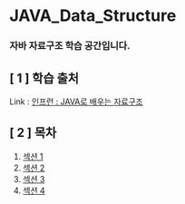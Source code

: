 # JAVA_Data_Structure
 
### 자바 자료구조 학습 공간입니다.

## [ 1 ] 학습 출처

Link : [인프런 : JAVA로 배우는 자료구조](https://www.inflearn.com/course/java-%EC%9E%90%EB%A3%8C%EA%B5%AC%EC%A1%B0/dashboard)

## [ 2 ] 목차
1. [섹션 1](./Lesson1)
2. [섹션 2](./LESSON2)
3. [섹션 3](./lesson3)
4. [섹션 4](./lesson4_Linked_List)
